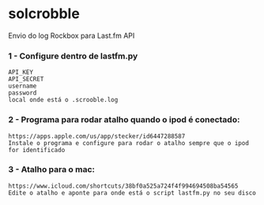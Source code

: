 # solcrobble
Envio do log Rockbox para Last.fm API

### 1 - Configure dentro de lastfm.py
    API_KEY
    API_SECRET
    username
    password
    local onde está o .scrooble.log

### 2 - Programa para rodar atalho quando o ipod é conectado: 
    https://apps.apple.com/us/app/stecker/id6447288587
    Instale o programa e configure para rodar o atalho sempre que o ipod for identificado
### 3 - Atalho para o mac:
    https://www.icloud.com/shortcuts/38bf0a525a724f4f994694508ba54565
    Edite o atalho e aponte para onde está o script lastfm.py no seu disco